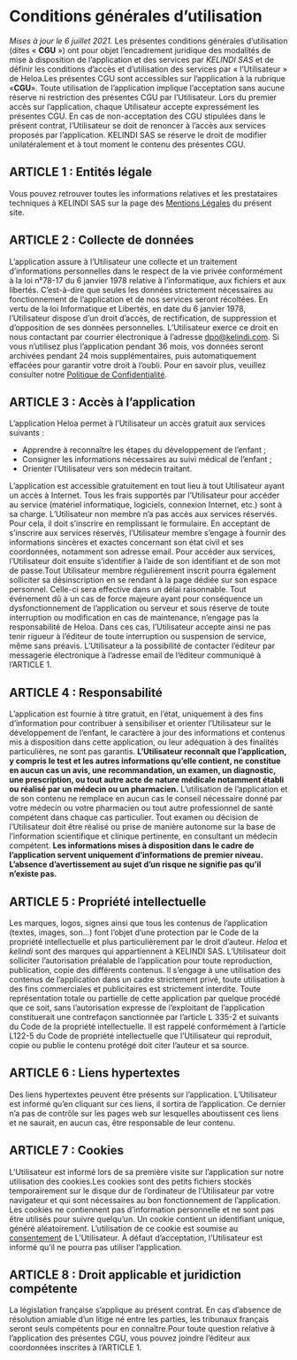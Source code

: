 Conditions générales d’utilisation
==================================

_Mises à jour le 6 juillet 2021._ Les présentes conditions générales d’utilisation (dites « **CGU** ») ont pour objet l’encadrement juridique des modalités de mise à disposition de l’application et des services par _KELINDI SAS_ et de définir les conditions d’accès et d’utilisation des services par « l’Utilisateur » de Heloa.Les présentes CGU sont accessibles sur l’application à la rubrique «**CGU**». Toute utilisation de l’application implique l’acceptation sans aucune réserve ni restriction des présentes CGU par l’Utilisateur. Lors du premier accès sur l’application, chaque Utilisateur accepte expressément les présentes CGU. En cas de non-acceptation des CGU stipulées dans le présent contrat, l’Utilisateur se doit de renoncer à l’accès aux services proposés par l’application. KELINDI SAS se réserve le droit de modifier unilatéralement et à tout moment le contenu des présentes CGU.

ARTICLE 1 : Entités légale
--------------------------

Vous pouvez retrouver toutes les informations relatives et les prestataires techniques à KELINDI SAS sur la page des [Mentions Légales](https://heloa.app/mentions-legales/) du présent site.

ARTICLE 2 : Collecte de données
-------------------------------

‍L’application assure à l’Utilisateur une collecte et un traitement d’informations personnelles dans le respect de la vie privée conformément à la loi n°78-17 du 6 janvier 1978 relative à l’informatique, aux fichiers et aux libertés. C’est-à-dire que seules les données strictement nécessaires au fonctionnement de l’application et de nos services seront récoltées. En vertu de la loi Informatique et Libertés, en date du 6 janvier 1978, l’Utilisateur dispose d’un droit d’accès, de rectification, de suppression et d’opposition de ses données personnelles. L’Utilisateur exerce ce droit en nous contactant par courrier électronique à l’adresse dpo@kelindi.com. Si vous n’utilisez plus l’application pendant 36 mois, vos données seront archivées pendant 24 mois supplémentaires, puis automatiquement effacées pour garantir votre droit à l’oubli. Pour en savoir plus, veuillez consulter notre [Politique de Confidentialité](https://heloa.app/privacy/).

ARTICLE 3 : Accès à l’application
---------------------------------

L’application Heloa permet à l’Utilisateur un accès gratuit aux services suivants :

* Apprendre à reconnaître les étapes du développement de l’enfant ;
* Consigner les informations nécessaires au suivi médical de l’enfant ;
* Orienter l’Utilisateur vers son médecin traitant.

L’application est accessible gratuitement en tout lieu à tout Utilisateur ayant un accès à Internet. Tous les frais supportés par l’Utilisateur pour accéder au service (matériel informatique, logiciels, connexion Internet, etc.) sont à sa charge. L’Utilisateur non membre n’a pas accès aux services réservés. Pour cela, il doit s’inscrire en remplissant le formulaire. En acceptant de s’inscrire aux services réservés, l’Utilisateur membre s’engage à fournir des informations sincères et exactes concernant son état civil et ses coordonnées, notamment son adresse email. Pour accéder aux services, l’Utilisateur doit ensuite s’identifier à l’aide de son identifiant et de son mot de passe.Tout Utilisateur membre régulièrement inscrit pourra également solliciter sa désinscription en se rendant à la page dédiée sur son espace personnel. Celle-ci sera effective dans un délai raisonnable. Tout événement dû à un cas de force majeure ayant pour conséquence un dysfonctionnement de l’application ou serveur et sous réserve de toute interruption ou modification en cas de maintenance, n’engage pas la responsabilité de Heloa. Dans ces cas, l’Utilisateur accepte ainsi ne pas tenir rigueur à l’éditeur de toute interruption ou suspension de service, même sans préavis. L’Utilisateur a la possibilité de contacter l’éditeur par messagerie électronique à l’adresse email de l’éditeur communiqué à l’ARTICLE 1.

ARTICLE 4 : Responsabilité
--------------------------

‍L’application est fournie à titre gratuit, en l’état, uniquement à des fins d’information pour contribuer à sensibiliser et orienter l’Utilisateur sur le développement de l’enfant, le caractère à jour des informations et contenus mis à disposition dans cette application, ou leur adéquation à des finalités particulières, ne sont pas garantis. **L’Utilisateur reconnaît que l’application, y compris le test et les autres informations qu’elle contient, ne constitue en aucun cas un avis, une recommandation, un examen, un diagnostic, une prescription, ou tout autre acte de nature médicale notamment établi ou réalisé par un médecin ou un pharmacien.** L’utilisation de l’application et de son contenu ne remplace en aucun cas le conseil nécessaire donné par votre médecin ou votre pharmacien ou tout autre professionnel de santé compétent dans chaque cas particulier. Tout examen ou décision de l’Utilisateur doit être réalisé ou prise de manière autonome sur la base de l’information scientifique et clinique pertinente, en consultant un médecin compétent. **Les informations mises à disposition dans le cadre de l’application servent uniquement d’informations de premier niveau. L’absence d’avertissement au sujet d’un risque ne signifie pas qu’il n’existe pas.**

ARTICLE 5 : Propriété intellectuelle
------------------------------------

‍Les marques, logos, signes ainsi que tous les contenus de l’application (textes, images, son…) font l’objet d’une protection par le Code de la propriété intellectuelle et plus particulièrement par le droit d’auteur. _Heloa_ et _kelindi_ sont des marques qui appartiennent à KELINDI SAS. L’Utilisateur doit solliciter l’autorisation préalable de l’application pour toute reproduction, publication, copie des différents contenus. Il s’engage à une utilisation des contenus de l’application dans un cadre strictement privé, toute utilisation à des fins commerciales et publicitaires est strictement interdite. Toute représentation totale ou partielle de cette application par quelque procédé que ce soit, sans l’autorisation expresse de l’exploitant de l’application constituerait une contrefaçon sanctionnée par l’article L 335-2 et suivants du Code de la propriété intellectuelle. Il est rappelé conformément à l’article L122-5 du Code de propriété intellectuelle que l’Utilisateur qui reproduit, copie ou publie le contenu protégé doit citer l’auteur et sa source.

ARTICLE 6 : Liens hypertextes
-----------------------------

‍Des liens hypertextes peuvent être présents sur l’application. L’Utilisateur est informé qu’en cliquant sur ces liens, il sortira de l’application. Ce dernier n’a pas de contrôle sur les pages web sur lesquelles aboutissent ces liens et ne saurait, en aucun cas, être responsable de leur contenu.

ARTICLE 7 : Cookies
-------------------

‍L’Utilisateur est informé lors de sa première visite sur l’application sur notre utilisation des cookies.Les cookies sont des petits fichiers stockés temporairement sur le disque dur de l’ordinateur de l’Utilisateur par votre navigateur et qui sont nécessaires au bon fonctionnement de l’application. Les cookies ne contiennent pas d’information personnelle et ne sont pas être utilisés pour suivre quelqu’un. Un cookie contient un identifiant unique, généré aléatoirement. L’utilisation de ce cookie est soumise au [consentement](https://heloa.app/fr/blog/parents/sexualite/le-consentement) de L’Utilisateur. À défaut d’acceptation, l’Utilisateur est informé qu’il ne pourra pas utiliser l’application.

ARTICLE 8 : Droit applicable et juridiction compétente
------------------------------------------------------

‍La législation française s’applique au présent contrat. En cas d’absence de résolution amiable d’un litige né entre les parties, les tribunaux français seront seuls compétents pour en connaître.Pour toute question relative à l’application des présentes CGU, vous pouvez joindre l’éditeur aux coordonnées inscrites à l’ARTICLE 1.
